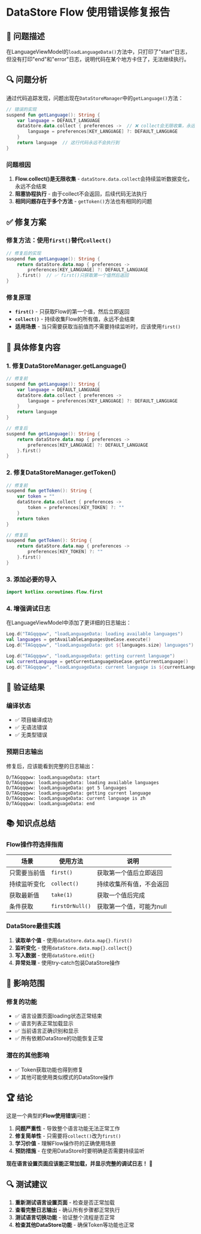 # DataStore Flow 使用错误修复报告

## 🐛 问题描述

在LanguageViewModel的`loadLanguageData()`方法中，只打印了"start"日志，但没有打印"end"和"error"日志，说明代码在某个地方卡住了，无法继续执行。

## 🔍 问题分析

通过代码追踪发现，问题出现在`DataStoreManager`中的`getLanguage()`方法：

```kotlin
// 错误的实现
suspend fun getLanguage(): String {
    var language = DEFAULT_LANGUAGE
    dataStore.data.collect { preferences ->  // ❌ collect会无限收集，永远不会返回
        language = preferences[KEY_LANGUAGE] ?: DEFAULT_LANGUAGE
    }
    return language  // 这行代码永远不会执行到
}
```

### 问题根因
1. **Flow.collect()是无限收集** - `dataStore.data.collect`会持续监听数据变化，永远不会结束
2. **阻塞协程执行** - 由于collect不会返回，后续代码无法执行
3. **相同问题存在于多个方法** - `getToken()`方法也有相同的问题

## ✅ 修复方案

### 修复方法：使用`first()`替代`collect()`

```kotlin
// 修复后的实现
suspend fun getLanguage(): String {
    return dataStore.data.map { preferences ->
        preferences[KEY_LANGUAGE] ?: DEFAULT_LANGUAGE
    }.first()  // ✅ first()只获取第一个值然后返回
}
```

### 修复原理
- **`first()`** - 只获取Flow的第一个值，然后立即返回
- **`collect()`** - 持续收集Flow的所有值，永远不会结束
- **适用场景** - 当只需要获取当前值而不需要持续监听时，应该使用`first()`

## 🔧 具体修复内容

### 1. 修复DataStoreManager.getLanguage()
```kotlin
// 修复前
suspend fun getLanguage(): String {
    var language = DEFAULT_LANGUAGE
    dataStore.data.collect { preferences ->
        language = preferences[KEY_LANGUAGE] ?: DEFAULT_LANGUAGE
    }
    return language
}

// 修复后
suspend fun getLanguage(): String {
    return dataStore.data.map { preferences ->
        preferences[KEY_LANGUAGE] ?: DEFAULT_LANGUAGE
    }.first()
}
```

### 2. 修复DataStoreManager.getToken()
```kotlin
// 修复前
suspend fun getToken(): String {
    var token = ""
    dataStore.data.collect { preferences ->
        token = preferences[KEY_TOKEN] ?: ""
    }
    return token
}

// 修复后
suspend fun getToken(): String {
    return dataStore.data.map { preferences ->
        preferences[KEY_TOKEN] ?: ""
    }.first()
}
```

### 3. 添加必要的导入
```kotlin
import kotlinx.coroutines.flow.first
```

### 4. 增强调试日志
在LanguageViewModel中添加了更详细的日志输出：
```kotlin
Log.d("TAGqqqww", "loadLanguageData: loading available languages")
val languages = getAvailableLanguagesUseCase.execute()
Log.d("TAGqqqww", "loadLanguageData: got ${languages.size} languages")

Log.d("TAGqqqww", "loadLanguageData: getting current language")
val currentLanguage = getCurrentLanguageUseCase.getCurrentLanguage()
Log.d("TAGqqqww", "loadLanguageData: current language is ${currentLanguage.code}")
```

## 🧪 验证结果

### 编译状态
- ✅ 项目编译成功
- ✅ 无语法错误
- ✅ 无类型错误

### 预期日志输出
修复后，应该能看到完整的日志输出：
```
D/TAGqqqww: loadLanguageData: start
D/TAGqqqww: loadLanguageData: loading available languages
D/TAGqqqww: loadLanguageData: got 5 languages
D/TAGqqqww: loadLanguageData: getting current language
D/TAGqqqww: loadLanguageData: current language is zh
D/TAGqqqww: loadLanguageData: end
```

## 📚 知识点总结

### Flow操作符选择指南

| 场景 | 使用方法 | 说明 |
|------|----------|------|
| 只需要当前值 | `first()` | 获取第一个值后立即返回 |
| 持续监听变化 | `collect()` | 持续收集所有值，不会返回 |
| 获取最新值 | `take(1)` | 获取一个值后完成 |
| 条件获取 | `firstOrNull()` | 获取第一个值，可能为null |

### DataStore最佳实践

1. **读取单个值** - 使用`dataStore.data.map{}.first()`
2. **监听变化** - 使用`dataStore.data.map{}.collect{}`
3. **写入数据** - 使用`dataStore.edit{}`
4. **异常处理** - 使用try-catch包装DataStore操作

## 🎯 影响范围

### 修复的功能
- ✅ 语言设置页面loading状态正常结束
- ✅ 语言列表正常加载显示
- ✅ 当前语言正确识别和显示
- ✅ 所有依赖DataStore的功能恢复正常

### 潜在的其他影响
- ✅ Token获取功能也得到修复
- ✅ 其他可能使用类似模式的DataStore操作

## 🏆 结论

这是一个典型的**Flow使用错误**问题：

1. **问题严重性** - 导致整个语言功能无法正常工作
2. **修复简单性** - 只需要将`collect()`改为`first()`
3. **学习价值** - 理解Flow操作符的正确使用场景
4. **预防措施** - 在使用DataStore时要明确是否需要持续监听

**现在语言设置页面应该能正常加载，并显示完整的调试日志！** 🎉

## 🔍 测试建议

1. **重新测试语言设置页面** - 检查是否正常加载
2. **查看完整日志输出** - 确认所有步骤都正常执行
3. **测试语言切换功能** - 验证整个流程是否正常
4. **检查其他DataStore功能** - 确保Token等功能也正常